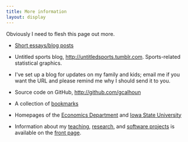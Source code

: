 ```yaml
---
title: More information
layout: display
---
```


Obviously I need to flesh this page out more.

* [Short essays/blog posts](/essays/)

* Untitled sports blog,
  <http://untitledsports.tumblr.com>. Sports-related statistical
  graphics.

* I've set up a blog for updates on my family and kids; email me if
  you want the URL and please remind me why I should send it to you.

* Source code on GitHub, <http://github.com/gcalhoun>

* A collection of [bookmarks](/links/)

* Homepages of the [Economics Department](http://www.econ.iastate.edu)
  and [Iowa State University](http://www.iastate.edu)

* Information about my [teaching](/index.html#Teaching),
  [research](/index.html#Research), and [software
  projects](/index.html#Software) is available on the [front page](/#index.html).